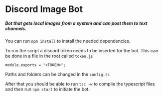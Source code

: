 # Discord Image Bot

##### Bot that gets local images from a system and can post them to text channels.

You can run `npm install` to install the needed dependencies.<br/>

To run the script a discord token needs to be inserted for the bot. This can be done in a file in the root called `token.js`

```
module.exports = "<TOKEN>";
```

Paths and folders can be changed in the `config.ts`<br/>

After that you should be able to run `tsc -w` to compile the typescript files and then run `npm start` to initiate the bot.
